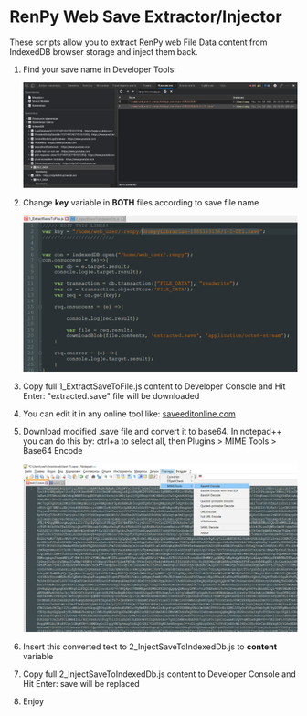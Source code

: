 # RenPy Web Save Extractor/Injector

These scripts allow you to extract RenPy web File Data content from IndexedDB browser storage and inject them back.

1. Find your save name in Developer Tools:

   ![](1.png)

2. Change **key** variable in **BOTH** files according to save file name

   ![](2.png)

3. Copy full 1_ExtractSaveToFile.js content to Developer Console and Hit Enter: "extracted.save" file will be downloaded

4. You can edit it in any online tool like: [saveeditonline.com](https://www.saveeditonline.com/)

5. Download modified .save file and convert it to base64. In notepad++ you can do this by: ctrl+a to select all, then Plugins > MIME Tools > Base64 Encode

   ![](3.png)

6. Insert this converted text to 2_InjectSaveToIndexedDb.js to **content** variable

7. Copy full 2_InjectSaveToIndexedDb.js content to Developer Console and Hit Enter: save will be replaced

8. Enjoy